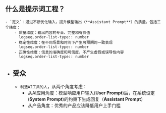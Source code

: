 ## **什么是提示词工程？**
	- `定义`：通过不断优化输入，提升模型输出（**Assistant Prompt**）的质量，包括三个纬度：
		- 质量维度：输出内容的专业、完整和有价值
		  logseq.order-list-type:: number
		- 稳定性维度：在不同场景和时间下产生可预期的一致表现
		  logseq.order-list-type:: number
		- 正确性维度：信息的准确度和可信度，不产生虚假或误导性内容
		  logseq.order-list-type:: number
- ## **受众**
	- `制造AI工具的人`，从两个角度考虑：
		- 从AI应用角度：模型响应用户输入(**User Prompt**)后，在系统设定(**System Prompt**)的约束下生成回复（**Assistant Prompt**）
		- 从产品角度：优秀的产品应该降低用户上手门槛